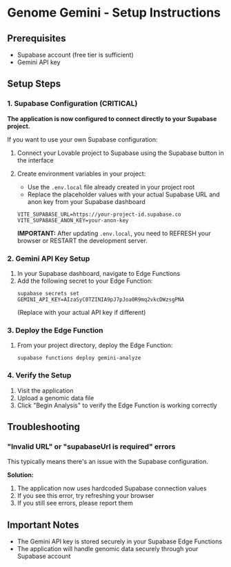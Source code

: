 
# Genome Gemini - Setup Instructions

## Prerequisites
- Supabase account (free tier is sufficient)
- Gemini API key

## Setup Steps

### 1. Supabase Configuration (CRITICAL)

**The application is now configured to connect directly to your Supabase project.**

If you want to use your own Supabase configuration:

1. Connect your Lovable project to Supabase using the Supabase button in the interface
2. Create environment variables in your project:
   - Use the `.env.local` file already created in your project root
   - Replace the placeholder values with your actual Supabase URL and anon key from your Supabase dashboard
   
   ```
   VITE_SUPABASE_URL=https://your-project-id.supabase.co
   VITE_SUPABASE_ANON_KEY=your-anon-key
   ```

   **IMPORTANT:** After updating `.env.local`, you need to REFRESH your browser or RESTART the development server.

### 2. Gemini API Key Setup
1. In your Supabase dashboard, navigate to Edge Functions
2. Add the following secret to your Edge Function:
   ```
   supabase secrets set GEMINI_API_KEY=AIzaSyC0TZINIA9pJ7pJoa0R9mq2vkcDWzsgPNA
   ```
   (Replace with your actual API key if different)

### 3. Deploy the Edge Function
1. From your project directory, deploy the Edge Function:
   ```
   supabase functions deploy gemini-analyze
   ```

### 4. Verify the Setup
1. Visit the application
2. Upload a genomic data file
3. Click "Begin Analysis" to verify the Edge Function is working correctly

## Troubleshooting

### "Invalid URL" or "supabaseUrl is required" errors
This typically means there's an issue with the Supabase configuration.

**Solution:**
1. The application now uses hardcoded Supabase connection values
2. If you see this error, try refreshing your browser
3. If you still see errors, please report them

## Important Notes
- The Gemini API key is stored securely in your Supabase Edge Functions
- The application will handle genomic data securely through your Supabase account
